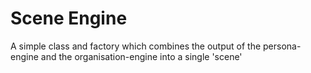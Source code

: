 # Scene Engine

A simple class and factory which combines the output of the persona-engine and the organisation-engine into a single 'scene'